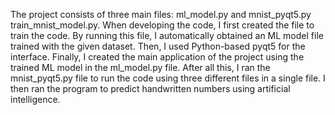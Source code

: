 The project consists of three main files: ml_model.py and mnist_pyqt5.py train_mnist_model.py.
When developing the code, I first created the file to train the code. By running this file, I automatically obtained an ML model file trained with the given dataset. 
Then, I used Python-based pyqt5 for the interface.
Finally, I created the main application of the project using the trained ML model in the ml_model.py file. 
After all this, I ran the mnist_pyqt5.py file to run the code using three different files in a single file.
I then ran the program to predict handwritten numbers using artificial intelligence.
